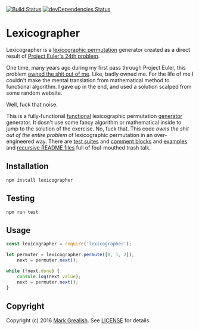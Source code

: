 [![Build Status](https://travis-ci.org/bhalash/lexicographer.svg?branch=master)](https://travis-ci.org/bhalash/lexicographer) [![devDependencies Status](https://david-dm.org/bhalash/lexicographer/dev-status.png)](https://david-dm.org/bhalash/lexicographer?type=dev)

# Lexicographer
Lexicographer is a [lexicographic permutation][1] generator created as a direct result of [Project Euler's 24th problem][3].

One time, many years ago during my first pass through Project Euler, this problem [owned the shit out of me][4]. Like, badly owned me. For the life of me I couldn't make the mental translation from mathematical method to functional algorithm. I gave up in the end, and used a solution scalped from some random website.

Well, fuck that noise.

This is a fully-functional [functional][5] lexicographic permutation [generator][2] generator. It dosn't use some fancy algorithm or mathematical inside to jump to the solution of the exercise. No, fuck that. This code _owns the shit out of the entire problem_ of lexicographic permutation in an over-engineered way. There are [test suites][6] and [comment blocks][7] and [examples][8] and [recursive README files][9] full of foul-mouthed trash talk.

## Installation

    npm install lexicographer

## Testing

    npm run test

## Usage

```javascript
const lexicographer = require('lexicographer');

let permuter = lexicographer.permute([0, 1, 2]),
    next = permuter.next();

while (!next.done) {
    console.log(next.value);
    next = permuter.next();
}
```

## Copyright

Copyright (c) 2016 [Mark Grealish][10]. See [LICENSE](LICENSE) for details.

[1]: https://en.wikipedia.org/wiki/Permutation#Generation_in_lexicographic_order "Permutation: Generation in lexicographic order"
[2]: https://developer.mozilla.org/en-US/docs/Web/JavaScript/Reference/Statements/function* "function*"
[3]: https://projecteuler.net/problem=24 "Problem 24"
[4]: https://www.bhalash.com/archives/13544792394 "Project Euler Problem 24"
[5]: https://en.wikipedia.org/wiki/Functional_programming "Functional programming"
[6]: test/test.js
[7]: lexicographer.js
[8]: #Usage
[9]: README.md
[10]: https://www.bhalash.com
